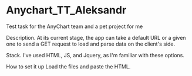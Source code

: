 # Anychart_TT_Aleksandr
Test task for the AnyChart team and a pet project for me

Description.
At its current stage, the app can take a default URL or a given one to send a GET request to load and parse data on the client's side.

Stack.
I've used HTML, JS, and Jquery, as I'm familiar with these options.

How to set it up
Load the files and paste the HTML.
